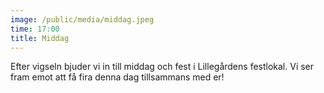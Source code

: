 ```yaml
---
image: /public/media/middag.jpeg
time: 17:00
title: Middag
---
```

Efter vigseln bjuder vi in till middag och fest i Lillegårdens festlokal. Vi ser fram emot att få fira denna dag tillsammans med er!